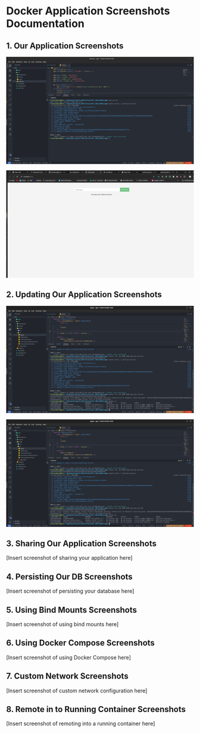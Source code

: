 # Docker Application Screenshots Documentation

## 1. Our Application Screenshots

![Building our application](screenshots/buildingapplication.png)

![Application preview after build](screenshots/ourapplication.png)


## 2. Updating Our Application Screenshots

![Updating the application_1](screenshots/updating_1.png)

![Updating the application_1](screenshots/updating_1.png)


## 3. Sharing Our Application Screenshots

[Insert screenshot of sharing your application here]

## 4. Persisting Our DB Screenshots

[Insert screenshot of persisting your database here]

## 5. Using Bind Mounts Screenshots

[Insert screenshot of using bind mounts here]

## 6. Using Docker Compose Screenshots

[Insert screenshot of using Docker Compose here]

## 7. Custom Network Screenshots

[Insert screenshot of custom network configuration here]

## 8. Remote in to Running Container Screenshots

[Insert screenshot of remoting into a running container here]